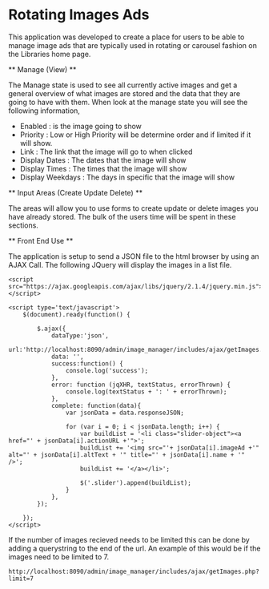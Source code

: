 Rotating Images Ads
==============

This application was developed to create a place for users to be able to manage image ads that are typically used in rotating or carousel fashion on the Libraries home page. 

** Manage (View) **

The Manage state is used to see all currently active images and get a general overview of what images are stored and the data that they are going to have with them.  When look at the manage state you will see the following information, 

 - Enabled : is the image going to show
 - Priority : Low or High Priority will be determine order and if limited if it will show.  
 - Link : The link that the image will go to when clicked 
 - Display Dates : The dates that the image will show
 - Display Times : The times that the image will show
 - Display Weekdays : The days in specific that the image will show 
 
 ** Input Areas (Create Update Delete) **
 
The areas will allow you to use forms to create update or delete images you have already stored.  The bulk of the users time will be spent in these sections.  

** Front End Use ** 

The application is setup to send a JSON file to the html browser by using an AJAX Call. The following JQuery will display the images in a list file.   


	<script src="https://ajax.googleapis.com/ajax/libs/jquery/2.1.4/jquery.min.js"></script>

    <script type='text/javascript'>
        $(document).ready(function() {

            $.ajax({
                dataType:'json',
                url:'http://localhost:8090/admin/image_manager/includes/ajax/getImages.php',
                data: '',
                success:function() {
                    console.log('success');
                },
                error: function (jqXHR, textStatus, errorThrown) {
                    console.log(textStatus + ': ' + errorThrown);
                },
                complete: function(data){
                    var jsonData = data.responseJSON;

                    for (var i = 0; i < jsonData.length; i++) {
                        var buildList = '<li class="slider-object"><a href="' + jsonData[i].actionURL +'">';
                        buildList += '<img src="'+ jsonData[i].imageAd +'" alt="' + jsonData[i].altText + '" title="' + jsonData[i].name + '" />';
                        buildList += '</a></li>';

                        $('.slider').append(buildList);
                    }
                },
            });

        });
    </script>
    
    
If the number of images recieved needs to be limited this can be done by adding a querystring to the end of the url.  An example of this would be if the images need to be limited to 7.  

	http://localhost:8090/admin/image_manager/includes/ajax/getImages.php?limit=7


   